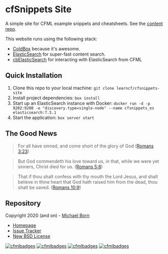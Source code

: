 # cfSnippets Site

A simple site for CFML example snippets and cheatsheets. See the [content repo](https://github.com/LearnCF/cfSnippets).

This website runs using the following stack:

* [ColdBox](https://www.coldbox.org/) because it's awesome.
* [ElasticSearch](https://www.elastic.co/elasticsearch/get-started) for super-fast content search.
* [cbElasticSearch](https://forgebox.io/view/cbelasticsearch) for interacting with ElasticSearch from CFML

## Quick Installation

1. Clone this repo to your local machine: `git clone learncf/cfsnippets-site`
2. Install project dependencies: `box install`
3. Start up an ElasticSearch instance with Docker: `docker run -d -p 9202:9200 -e "discovery.type=single-node" --name cfsnippets_es elasticsearch:7.5.1`
4. Start the application: `box server start`

## The Good News

> For all have sinned, and come short of the glory of God ([Romans 3:23](https://www.kingjamesbibleonline.org/Romans-3-23/))

> But God commendeth his love toward us, in that, while we were yet sinners, Christ died for us. ([Romans 5:8](https://www.kingjamesbibleonline.org/Romans-5-8))

> That if thou shalt confess with thy mouth the Lord Jesus, and shalt believe in thine heart that God hath raised him from the dead, thou shalt be saved. ([Romans 10:9](https://www.kingjamesbibleonline.org/Romans-10-9/))
 
## Repository

Copyright 2020 (and on) - [Michael Born](https://michaelborn.me/)

* [Homepage](https://github.com/LearnCF/cfSnippets-site)
* [Issue Tracker](https://github.com/LearnCF/cfSnippets-site/issues)
* [New BSD License](https://github.com/LearnCF/cfSnippets-site/blob/master/LICENSE.txt)

[![cfmlbadges](https://cfmlbadges.monkehworks.com/images/badges/made-with-cfml.svg)](https://cfmlbadges.monkehworks.com) [![cfmlbadges](https://cfmlbadges.monkehworks.com/images/badges/tested-with-testbox.svg)](https://cfmlbadges.monkehworks.com) [![cfmlbadges](https://cfmlbadges.monkehworks.com/images/badges/powered-by-coffee.svg)](https://cfmlbadges.monkehworks.com) [![cfmlbadges](https://cfmlbadges.monkehworks.com/images/badges/i-can-bench-press-ben-nadel.svg)](https://cfmlbadges.monkehworks.com)